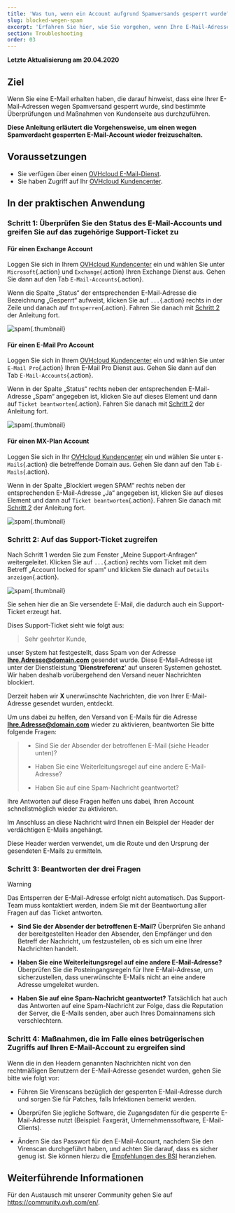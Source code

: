 ```yaml
---
title: 'Was tun, wenn ein Account aufgrund Spamversands gesperrt wurde?'
slug: blocked-wegen-spam
excerpt: 'Erfahren Sie hier, wie Sie vorgehen, wenn Ihre E-Mail-Adresse wegen Spamverdachts blockiert ist'
section: Troubleshooting
order: 03
---
```


**Letzte Aktualisierung am 20.04.2020**

## Ziel

Wenn Sie eine E-Mail erhalten haben, die darauf hinweist, dass eine Ihrer E-Mail-Adressen wegen Spamversand gesperrt wurde, sind bestimmte Überprüfungen und Maßnahmen von Kundenseite aus durchzuführen.

**Diese Anleitung erläutert die Vorgehensweise, um einen wegen Spamverdacht gesperrten E-Mail-Account wieder freizuschalten.**

## Voraussetzungen

- Sie verfügen über einen [OVHcloud E-Mail-Dienst](https://www.ovhcloud.com/de/emails/).
- Sie haben Zugriff auf Ihr [OVHcloud Kundencenter](https://www.ovh.com/auth/?action=gotomanager&from=https://www.ovh.de/&ovhSubsidiary=de).

## In der praktischen Anwendung

### Schritt 1: Überprüfen Sie den Status des E-Mail-Accounts und greifen Sie auf das zugehörige Support-Ticket zu

#### Für einen Exchange Account

Loggen Sie sich in Ihrem [OVHcloud Kundencenter](https://www.ovh.com/auth/?action=gotomanager&from=https://www.ovh.de/&ovhSubsidiary=de) ein und wählen Sie unter `Microsoft`{.action} und `Exchange`{.action} Ihren Exchange Dienst aus. Gehen Sie dann auf den Tab `E-Mail-Accounts`{.action}.

Wenn die Spalte „Status“ der entsprechenden E-Mail-Adresse die Bezeichnung „Gesperrt“ aufweist, klicken Sie auf `...`{.action} rechts in der Zeile und danach auf `Entsperren`{.action}. Fahren Sie danach mit [Schritt 2](./#schritt-2-auf-das-support-ticket-zugreifen_1) der Anleitung fort.

![spam](images/blocked-for-SPAM-01-01.png){.thumbnail}

#### Für einen E-Mail Pro Account

Loggen Sie sich in Ihrem [OVHcloud Kundencenter](https://www.ovh.com/auth/?action=gotomanager&from=https://www.ovh.de/&ovhSubsidiary=de) ein und wählen Sie unter `E-Mail Pro`{.action} Ihren E-Mail Pro Dienst aus. Gehen Sie dann auf den Tab `E-Mail-Accounts`{.action}.

Wenn in der Spalte „Status“ rechts neben der entsprechenden E-Mail-Adresse „Spam“ angegeben ist, klicken Sie auf dieses Element und dann auf `Ticket beantworten`{.action}. Fahren Sie danach mit [Schritt 2](./#schritt-2-auf-das-support-ticket-zugreifen_1) der Anleitung fort.

![spam](images/blocked-for-SPAM-01-02.png){.thumbnail}

#### Für einen MX-Plan Account

Loggen Sie sich in Ihr [OVHcloud Kundencenter](https://www.ovh.com/auth/?action=gotomanager&from=https://www.ovh.de/&ovhSubsidiary=de) ein und wählen Sie unter  `E-Mails`{.action} die betreffende Domain aus. Gehen Sie dann auf den Tab `E-Mails`{.action}.

Wenn in der Spalte „Blockiert wegen SPAM“ rechts neben der entsprechenden E-Mail-Adresse „Ja“ angegeben ist, klicken Sie auf dieses Element und dann auf `Ticket beantworten`{.action}. Fahren Sie danach mit [Schritt 2](./#schritt-2-auf-das-support-ticket-zugreifen_1) der Anleitung fort.

![spam](images/blocked-for-SPAM-01-03.png){.thumbnail}


### Schritt 2: Auf das Support-Ticket zugreifen

Nach Schritt 1 werden Sie zum Fenster „Meine Support-Anfragen“ weitergeleitet. Klicken Sie auf `...`{.action} rechts vom Ticket mit dem Betreff „Account locked for spam“ und klicken Sie danach auf `Details anzeigen`{.action}. 

![spam](images/blocked-for-SPAM-02.png){.thumbnail}

Sie sehen hier die an Sie versendete E-Mail, die dadurch auch ein Support-Ticket erzeugt hat.

Dises Support-Ticket sieht wie folgt aus:

> 
> Sehr geehrter Kunde,
>
unser System hat festgestellt, dass Spam von der Adresse **Ihre.Adresse@domain.com** gesendet wurde. Diese E-Mail-Adresse ist unter der Dienstleistung '**Dienstreferenz**' auf unseren Systemen gehostet. Wir haben deshalb vorübergehend den Versand neuer Nachrichten blockiert.
>
Derzeit haben wir **X** unerwünschte Nachrichten, die von Ihrer E-Mail-Adresse gesendet wurden, entdeckt.
>
Um uns dabei zu helfen, den Versand von E-Mails für die Adresse **Ihre.Adresse@domain.com** wieder zu aktivieren, beantworten Sie bitte folgende Fragen:
>
> - Sind Sie der Absender der betroffenen E-Mail (siehe Header unten)?
>
> - Haben Sie eine Weiterleitungsregel auf eine andere E-Mail-Adresse?
>
> - Haben Sie auf eine Spam-Nachricht geantwortet?
>
Ihre Antworten auf diese Fragen helfen uns dabei, Ihren Account schnellstmöglich wieder zu aktivieren.
> 
>

Im Anschluss an diese Nachricht wird Ihnen ein Beispiel der Header der verdächtigen E-Mails angehängt.

Diese Header werden verwendet, um die Route und den Ursprung der gesendeten E-Mails zu ermitteln.

### Schritt 3: Beantworten der drei Fragen

> [!warning]
>
> Das Entsperren der E-Mail-Adresse erfolgt nicht automatisch. Das Support-Team muss kontaktiert werden, indem Sie mit der Beantwortung aller Fragen auf das Ticket antworten.

- **Sind Sie der Absender der betroffenen E-Mail?** Überprüfen Sie anhand der bereitgestellten Header den Absender, den Empfänger und den Betreff der Nachricht, um festzustellen, ob es sich um eine Ihrer Nachrichten handelt.

- **Haben Sie eine Weiterleitungsregel auf eine andere E-Mail-Adresse?** Überprüfen Sie die Posteingangsregeln für Ihre E-Mail-Adresse, um sicherzustellen, dass unerwünschte E-Mails nicht an eine andere Adresse umgeleitet wurden.

- **Haben Sie auf eine Spam-Nachricht geantwortet?** Tatsächlich hat auch das Antworten auf eine Spam-Nachricht zur Folge, dass die Reputation der Server, die E-Mails senden, aber auch Ihres Domainnamens sich verschlechtern.    


### Schritt 4: Maßnahmen, die im Falle eines betrügerischen Zugriffs auf Ihren E-Mail-Account zu ergreifen sind

Wenn die in den Headern genannten Nachrichten nicht von den rechtmäßigen Benutzern der E-Mail-Adresse gesendet wurden, gehen Sie bitte wie folgt vor:

- Führen Sie Virenscans bezüglich der gesperrten E-Mail-Adresse durch und sorgen Sie für Patches, falls Infektionen bemerkt werden.

- Überprüfen Sie jegliche Software, die Zugangsdaten für die gesperrte E-Mail-Adresse nutzt (Beispiel: Faxgerät, Unternehmenssoftware, E-Mail-Clients).

- Ändern Sie das Passwort für den E-Mail-Account, nachdem Sie den Virenscan durchgeführt haben, und achten Sie darauf, dass es sicher genug ist. Sie können hierzu die [Empfehlungen des BSI](https://www.bsi-fuer-buerger.de/BSIFB/DE/Empfehlungen/Passwoerter/passwoerter_node.html) heranziehen.


## Weiterführende Informationen

Für den Austausch mit unserer Community gehen Sie auf <https://community.ovh.com/en/>.
